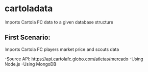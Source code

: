 # cartoladata
Imports Cartola FC data to a given database structure

## First Scenario:
Imports Cartola FC players market price and scouts data

-Source API: https://api.cartolafc.globo.com/atletas/mercado
-Using Node.js
-Using MongoDB
